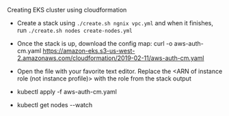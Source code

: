 Creating EKS cluster using cloudformation

* Create a stack using `./create.sh ngnix vpc.yml` and when it finishes, run `./create.sh nodes create-nodes.yml`

* Once the stack is up, download the config map: 
curl -o aws-auth-cm.yaml https://amazon-eks.s3-us-west-2.amazonaws.com/cloudformation/2019-02-11/aws-auth-cm.yaml

* Open the file with your favorite text editor. Replace the <ARN of instance role (not instance profile)> with the role from the stack output

* kubectl apply -f aws-auth-cm.yaml

* kubectl get nodes --watch

